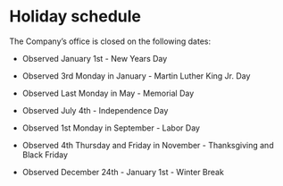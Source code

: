 # Holiday schedule

The Company’s office is closed on the following dates: 

* Observed January 1st - New Years Day

* Observed 3rd Monday in January - Martin Luther King Jr. Day

* Observed Last Monday in May - Memorial Day

* Observed July 4th - Independence Day

* Observed 1st Monday in September - Labor Day

* Observed 4th Thursday and Friday in November - Thanksgiving and Black Friday

* Observed December 24th - January 1st - Winter Break
